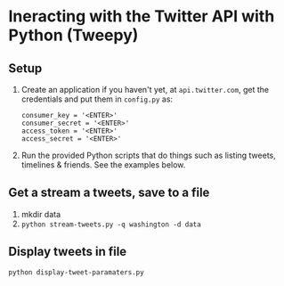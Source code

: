 # Ineracting with the Twitter API with Python (Tweepy)

## Setup 

1. Create an application if you haven't yet, at `api.twitter.com`, get the credentials and put them in `config.py` as:

    ```
    consumer_key = '<ENTER>'
    consumer_secret = '<ENTER>'
    access_token = '<ENTER>'
    access_secret = '<ENTER>'
    ```

1. Run the provided Python scripts that do things such as listing tweets, timelines & friends. See the examples below.

## Get a stream a tweets, save to a file

1. mkdir data
1. `python stream-tweets.py -q washington -d data`

## Display tweets in file

`python display-tweet-paramaters.py`